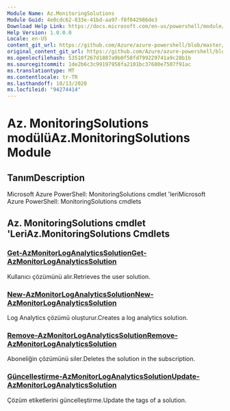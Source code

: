 ```yaml
---
Module Name: Az.MonitoringSolutions
Module Guid: 4e0cdc62-833e-41bd-aa97-f8f042986de3
Download Help Link: https://docs.microsoft.com/en-us/powershell/module/az.monitoringsolutions
Help Version: 1.0.0.0
Locale: en-US
content_git_url: https://github.com/Azure/azure-powershell/blob/master/src/MonitoringSolutions/help/Az.MonitoringSolutions.md
original_content_git_url: https://github.com/Azure/azure-powershell/blob/master/src/MonitoringSolutions/help/Az.MonitoringSolutions.md
ms.openlocfilehash: 53510f267d1887a9b0f58fd799229741a9c28b1b
ms.sourcegitcommit: 1de2b6c3c99197958fa2101bc37680e7507f91ac
ms.translationtype: MT
ms.contentlocale: tr-TR
ms.lasthandoff: 10/13/2020
ms.locfileid: "94274414"
---
```

# <span data-ttu-id="63b9c-101">Az. MonitoringSolutions modülü</span><span class="sxs-lookup"><span data-stu-id="63b9c-101">Az.MonitoringSolutions Module</span></span>
## <span data-ttu-id="63b9c-102">Tanım</span><span class="sxs-lookup"><span data-stu-id="63b9c-102">Description</span></span>
<span data-ttu-id="63b9c-103">Microsoft Azure PowerShell: MonitoringSolutions cmdlet 'leri</span><span class="sxs-lookup"><span data-stu-id="63b9c-103">Microsoft Azure PowerShell: MonitoringSolutions cmdlets</span></span>

## <span data-ttu-id="63b9c-104">Az. MonitoringSolutions cmdlet 'Leri</span><span class="sxs-lookup"><span data-stu-id="63b9c-104">Az.MonitoringSolutions Cmdlets</span></span>
### [<span data-ttu-id="63b9c-105">Get-AzMonitorLogAnalyticsSolution</span><span class="sxs-lookup"><span data-stu-id="63b9c-105">Get-AzMonitorLogAnalyticsSolution</span></span>](Get-AzMonitorLogAnalyticsSolution.md)
<span data-ttu-id="63b9c-106">Kullanıcı çözümünü alır.</span><span class="sxs-lookup"><span data-stu-id="63b9c-106">Retrieves the user solution.</span></span>

### [<span data-ttu-id="63b9c-107">New-AzMonitorLogAnalyticsSolution</span><span class="sxs-lookup"><span data-stu-id="63b9c-107">New-AzMonitorLogAnalyticsSolution</span></span>](New-AzMonitorLogAnalyticsSolution.md)
<span data-ttu-id="63b9c-108">Log Analytics çözümü oluşturur.</span><span class="sxs-lookup"><span data-stu-id="63b9c-108">Creates a log analytics solution.</span></span>

### [<span data-ttu-id="63b9c-109">Remove-AzMonitorLogAnalyticsSolution</span><span class="sxs-lookup"><span data-stu-id="63b9c-109">Remove-AzMonitorLogAnalyticsSolution</span></span>](Remove-AzMonitorLogAnalyticsSolution.md)
<span data-ttu-id="63b9c-110">Aboneliğin çözümünü siler.</span><span class="sxs-lookup"><span data-stu-id="63b9c-110">Deletes the solution in the subscription.</span></span>

### [<span data-ttu-id="63b9c-111">Güncelleştirme-AzMonitorLogAnalyticsSolution</span><span class="sxs-lookup"><span data-stu-id="63b9c-111">Update-AzMonitorLogAnalyticsSolution</span></span>](Update-AzMonitorLogAnalyticsSolution.md)
<span data-ttu-id="63b9c-112">Çözüm etiketlerini güncelleştirme.</span><span class="sxs-lookup"><span data-stu-id="63b9c-112">Update the tags of a solution.</span></span>

